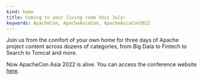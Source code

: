 ```yaml
---
kind: home
title: Coming to your living room this July!
keywords: ApacheCon, ApacheAsiaCon, ApacheAsiaCon2022
---
```

Join us from the comfort of your own home for three days of Apache project content across dozens of categories, from Big Data to Fintech to Search to Tomcat and more.

Now ApacheCon Asia 2022 is alive.
You can access the conference website [here](https://segmentfault.com/area/apachecon-asia-2022).
